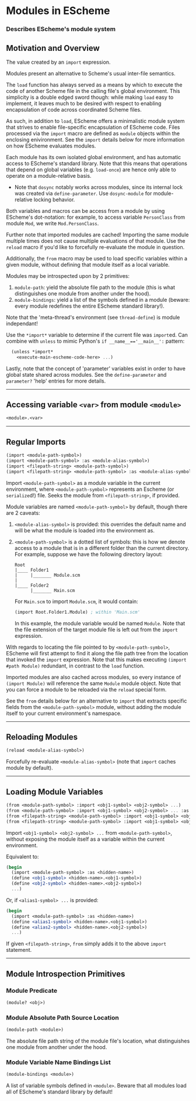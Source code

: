 <!-- modules.md -->

# Modules in EScheme
### Describes EScheme's module system

## Motivation and Overview
The value created by an `import` expression.

Modules present an alternative to Scheme's usual inter-file semantics.

The `load` function has always served as a means by which to execute the code
of another Scheme file in the calling file's global environment. This simplicity
is a double edged sword though: while making `load` easy to implement, it leaves
much to be desired with respect to enabling encapsulation of code across
coordinated Scheme files.

As such, in addition to `load`, EScheme offers a minimalistic module system
that strives to enable file-specific encapsulation of EScheme code. Files
processed via the `import` macro are defined as `module` objects within the
enclosing enivironment. See the `import` details below for more information on
how EScheme evaluates modules.

Each module has its own isolated global environment, and has automatic access
to EScheme's standard library. Note that this means that operations that depend
on global variables (e.g. `load-once`) are hence only able to operate on
a module-relative basis.

* Note that `dosync` notably works across modules, since its internal lock was 
  created via `define-parameter`. Use `dosync-module` for module-relative locking 
  behavior.

Both variables and macros can be access from a module by using EScheme's
dot-notation: for example, to access variable `PersonClass` from module `Mod`,
we write `Mod.PersonClass`.

Further note that imported modules are cached! Importing the same module
multiple times does not cause multiple evaluations of that module. Use the
`reload` macro if you'd like to forcefully re-evaluate the module in question.

Additionally, the `from` macro may be used to load specific variables within
a given module, without defining that module itself as a local variable.

Modules may be introspected upon by 2 primitives:

1. `module-path`: yield the absolute file path to the module (this is what
   distinguishes one module from another under the hood).
2. `module-bindings`: yield a list of the symbols defined in a module (beware:
   every module redefines the entire EScheme standard library!).

Note that the 'meta-thread's environment (see `thread-define`) is module 
independant!

Use the `*import*` variable to determine if the current file was `import`ed.
Can combine with `unless` to mimic Python's `if __name__=='__main__':` pattern:

```scheme
  (unless *import*
    <execute-main-escheme-code-here> ...)
```

Lastly, note that the concept of 'parameter' variables exist in order to
have global state shared across modules. See the `define-parameter` and
`parameter?` 'help' entries for more details.

------------------------
## Accessing variable `<var>` from module `<module>`
```scheme
<module>.<var>
```


------------------------
## Regular Imports
```scheme
(import <module-path-symbol>)
(import <module-path-symbol> :as <module-alias-symbol>)
(import <filepath-string> <module-path-symbol>)
(import <filepath-string> <module-path-symbol> :as <module-alias-symbol>)
```

Import `<module-path-symbol>` as a module variable in the current environment,
where `<module-path-symbol>` represents an Escheme (or `serialize`d!) file.
Seeks the module from `<filepath-string>`, if provided.

Module variables are named `<module-path-symbol>` by default, though there are
2 caveats:

 1. `<module-alias-symbol>` is provided: this overrides the default name and
    will be what the module is loaded into the environment as.

 2. `<module-path-symbol>` is a dotted list of symbols: this is how we denote
    access to a module that is in a different folder than the current
    directory. For example, suppose we have the following directory layout:
      ```
      Root
      |____ Folder1
      |     |_______ Module.scm
      |
      |____ Folder2
            |_______ Main.scm
      ```

    For `Main.scm` to import `Module.scm`, it would contain:

      ```scheme
      (import Root.Folder1.Module) ; within 'Main.scm'
      ```

    In this example, the module variable would be named `Module`. Note that
    the file extension of the target module file is left out from the `import`
    expression.

With regards to locating the file pointed to by `<module-path-symbol>`, EScheme
will first attempt to find it along the file path tree from the location that
invoked the `import` expression. Note that this makes executing `(import #path Module)`
redundant, in contrast to the `load` function.

Imported modules are also cached across modules, so every instance of `(import Module)`
will reference the same `Module` module object. Note that you can force a module
to be reloaded via the `reload` special form.

See the `from` details below for an alternative to `import` that extracts specific
fields from the `<module-path-symbol>` module, without adding the module itself to
your current environment's namespace.


------------------------
## Reloading Modules
```scheme
(reload <module-alias-symbol>)
```

Forcefully re-evaluate `<module-alias-symbol>` (note that `import` caches
module by default).


------------------------
## Loading Module Variables
```scheme
(from <module-path-symbol> :import <obj1-symbol> <obj2-symbol> ...)
(from <module-path-symbol> :import <obj1-symbol> <obj2-symbol> ... :as <alias1-symbol> <alias2-symbol> ...)
(from <filepath-string> <module-path-symbol> :import <obj1-symbol> <obj2-symbol> ...)
(from <filepath-string> <module-path-symbol> :import <obj1-symbol> <obj2-symbol> ... :as <alias1-symbol> <alias2-symbol> ...)
```

Import `<obj1-symbol> <obj2-symbol> ...` from `<module-path-symbol>`, without
exposing the module itself as a variable within the current environment.

Equivalent to:
 
 ```scheme
 (begin
   (import <module-path-symbol> :as <hidden-name>)
   (define <obj1-symbol> <hidden-name>.<obj1-symbol>)
   (define <obj2-symbol> <hidden-name>.<obj2-symbol>)
   ...)
 ```

Or, if `<alias1-symbol> ...` is provided:

 ```scheme
 (begin
   (import <module-path-symbol> :as <hidden-name>)
   (define <alias1-symbol> <hidden-name>.<obj1-symbol>)
   (define <alias2-symbol> <hidden-name>.<obj2-symbol>)
   ...)
 ```

If given `<filepath-string>`, `from` simply adds it to the above `import`
statement.


------------------------
## Module Introspection Primitives

### Module Predicate
```scheme
(module? <obj>)
```

### Module Absolute Path Source Location
```scheme
(module-path <module>)
```

The absolute file path string of the module file's location, what
distinguishes one module from another under the hood.

### Module Variable Name Bindings List
```scheme
(module-bindings <module>)
```

A list of variable symbols defined in `<module>`. Beware that all modules load
all of EScheme's standard library by default!
